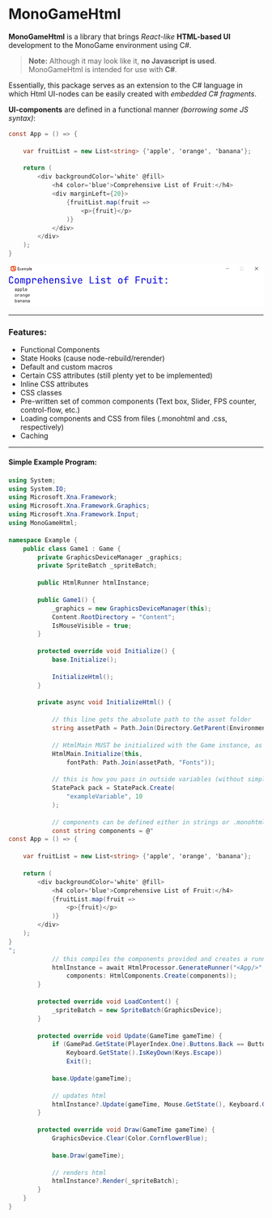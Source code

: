 
# MonoGameHtml

**MonoGameHtml** is a library that brings *React-like* **HTML-based UI** development to the MonoGame environment using C#.

> **Note:** Although it may look like it, **no Javascript is used**. MonoGameHtml is intended for use with **C#**.

Essentially, this package serves as an extension to the C# language in which Html UI-nodes can be easily created with *embedded C# fragments*.

**UI-components** are defined in a functional manner *(borrowing some JS syntax)*:
```cs
const App = () => {
    
    var fruitList = new List<string> {'apple', 'orange', 'banana'};
    
    return (
        <div backgroundColor='white' @fill>
            <h4 color='blue'>Comprehensive List of Fruit:</h4>
            <div marginLeft={20}>
                {fruitList.map(fruit => 
                    <p>{fruit}</p>
                )}
            </div>
        </div>
    );
}
```
![fruit list example component](https://github.com/TobySalusky/MonoGameHtml/blob/main/MonoGameHtml/docs/images/FruitListExample.PNG?raw=true)

---
### Features:
* Functional Components
* State Hooks (cause node-rebuild/rerender)
* Default and custom macros
* Certain CSS attributes (still plenty yet to be implemented)
* Inline CSS attributes
* CSS classes
* Pre-written set of common components (Text box, Slider, FPS counter, control-flow, etc.)
* Loading components and CSS from files (.monohtml and .css, respectively)
* Caching
---
#### Simple Example Program:
```cs
using System;
using System.IO;
using Microsoft.Xna.Framework;
using Microsoft.Xna.Framework.Graphics;
using Microsoft.Xna.Framework.Input;
using MonoGameHtml;

namespace Example {
    public class Game1 : Game {
        private GraphicsDeviceManager _graphics;
        private SpriteBatch _spriteBatch;

        public HtmlRunner htmlInstance;

        public Game1() {
            _graphics = new GraphicsDeviceManager(this);
            Content.RootDirectory = "Content";
            IsMouseVisible = true;
        }

        protected override void Initialize() {
            base.Initialize();
            
            InitializeHtml();
        }

        private async void InitializeHtml() {
            
            // this line gets the absolute path to the asset folder
            string assetPath = Path.Join(Directory.GetParent(Environment.CurrentDirectory).Parent!.Parent!.FullName, "Assets");
            
            // HtmlMain MUST be initialized with the Game instance, as well as a path to the fonts.
            HtmlMain.Initialize(this, 
                fontPath: Path.Join(assetPath, "Fonts"));
            
            // this is how you pass in outside variables (without simply using static access)
            StatePack pack = StatePack.Create(
                "exampleVariable", 10
            );

            // components can be defined either in strings or .monohtml files
            const string components = @"
const App = () => {
    
    var fruitList = new List<string> {'apple', 'orange', 'banana'};
    
    return (
        <div backgroundColor='white' @fill>
            <h4 color='blue'>Comprehensive List of Fruit:</h4>
            {fruitList.map(fruit => 
                <p>{fruit}</p>
            )}
        </div>
    );
}
";
            // this compiles the components provided and creates a runnable HTML Instance.
            htmlInstance = await HtmlProcessor.GenerateRunner("<App/>", pack, 
                components: HtmlComponents.Create(components));
        }

        protected override void LoadContent() {
            _spriteBatch = new SpriteBatch(GraphicsDevice);
        }

        protected override void Update(GameTime gameTime) {
            if (GamePad.GetState(PlayerIndex.One).Buttons.Back == ButtonState.Pressed ||
                Keyboard.GetState().IsKeyDown(Keys.Escape))
                Exit();
            
            base.Update(gameTime);
            
            // updates html
            htmlInstance?.Update(gameTime, Mouse.GetState(), Keyboard.GetState());
        }

        protected override void Draw(GameTime gameTime) {
            GraphicsDevice.Clear(Color.CornflowerBlue);

            base.Draw(gameTime);
            
            // renders html
            htmlInstance?.Render(_spriteBatch);
        }
    }
}
```
